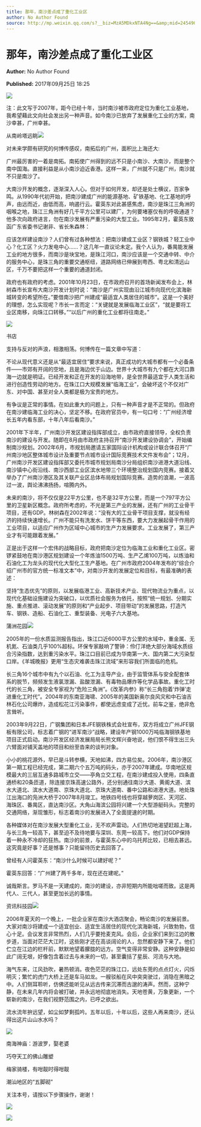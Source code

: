 ```yaml
---
title: 那年，南沙差点成了重化工业区
author: No Author Found
source: http://mp.weixin.qq.com/s?__biz=MzA5MDkxNTA4Ng==&amp;mid=2454906494&amp;idx=1&amp;sn=671b6879186be7b8e214b106412da5d6&amp;chksm=87a22e1fb0d5a709ceb7fea0d35db9f963d17e4efe29a9782dcf90e8c0cff8b0a1cc3d343c46#rd
---
```


# 那年，南沙差点成了重化工业区

**Author:** No Author Found

**Published:** 2017年09月25日 18:25

![](https://mmbiz.qpic.cn/mmbiz_jpg/PJWG74pLsMY6VjSs8icl92DouG8adAGS0ibIkmicA6dYrXchQel1ic3LTtD572I9r9sbW2tOnBvpibgicAXRcdc4p5aA/0?wx_fmt=jpeg)

注：此文写于2007年，距今已经十年，当时南沙被市政府定位为重化工业基地，我希望藉此文向社会发出另一种声音。如今南沙已放弃了发展重化工业的方案，南沙幸甚，广州幸甚。

从南岭塔远眺![](http://mmbiz.qpic.cn/mmbiz_jpg/PJWG74pLsMbiaicKPMD0fwEkcLibdbfJAD9dBuoaONLgErhLicpKwLfQBkPvtQTE4kVVzDEL7IEjaAVB0iaMh41VZ6w/0?wx_fmt=jpeg)



对未来学颇有研究的何博传感叹，南拓后的广州，面积比上海还大:

广州最厉害的一着是南拓。南拓使广州得到的远不只是小南沙、大南沙，而是整个南中国海。直接利益是从小南沙迫近香港。这样一来，广州就不只是广州，南沙就不只是南沙了。

大南沙开发的概念，逐渐深入人心。但对于如何开发，却还是处士横议，百家争鸣。从1990年代初开始，把南沙建成广州的能源基地、矿铁基地、化工基地的呼声，由远而近，由低而高，响遏行云。霍英东对此甚感焦虑，南沙是珠江三角洲的咽喉之地，珠江三角洲有好几千平方公里可以建厂，为何要堵塞仅有的呼吸通道？他多次向政府进言，勿在南沙发展有严重污染的大型工业。1995年2月，霍英东致函广东省委书记谢非、省长朱森林：

应该怎样建设南沙？人们曾有过各种想法：把南沙建成工业区？钢铁城？轻工业中心？化工区？火力发电中心……？这几年一直议论未定。我个人认为，番禺能发展工业的地方很多，而南沙是块宝地，是珠江河口，南沙应该是一个交通中转、中介的服务中心，是珠三角的重要交通枢纽，道路网络已伸展到粤西、粤北和清远山区，千万不要把这样一个重要的通道封闭。

政府也有政府的考虑。2001年10月23日，在市政府召开的首场新闻发布会上，林树森市长宣布大南沙开发计划时说：“南沙是广州实现由沿江城市向现代化滨海新城转变的希望所在。”要借南沙把广州建成“最适宜人类居住的城市”。这是一个美好的理想，怎么实现呢？市长一言而定：“关键就是发展临海工业区”，“就是要将工业区南移，向珠江口转移。”“以后广州的重化工业都将往南走。”

![](http://mmbiz.qpic.cn/mmbiz_jpg/PJWG74pLsMbiaicKPMD0fwEkcLibdbfJAD9BR5pcUCkXibhibZY98cFRJEY99CNkic9Nu2SHOicuDia0vRrcy7tyCwEMDA/0?wx_fmt=jpeg)



书店

支持与反对的声浪，相激相荡。何博传在一篇文章中写道：

不论从现代意义还是从“最适宜居住”要求来说，真正成功的大城市都有一个必备条件——市郊有开阔的空地，且是海边优于山边。世界十大城市有九个都在大河口靠海一边就是明证。已经开发和正在开发的沿海地带，是全世界最适宜于人类生活和进行创造性劳动的地方。在珠江口大规模发展“临海工业”，会破坏这个不仅对广东、对中国、甚至对全人类都是极为宝贵的地方。

有争议是正常的事情。在如此重大的问题上，只有一种声音才是不正常的。但政府在南沙建临海工业的决心，坚定不移。在政府官员中，有一句口号：“广州经济增长五年内看东部，十年八年后看南沙。”

2001年下半年，广州南沙开发区建设指挥部成立，由市政府直接领导，全权负责南沙的建设与开发。随即在8月由市政府主持召开“南沙开发建设协调会”，开始编制南沙规划。2002年6月，市规划局邀请五家国际设计机构或设计联合体召开“广州南沙地区整体城市设计及重要节点城市设计国际竞赛技术文件发布会”；12月，广州南沙开发区建设指挥部又委托市城市规划局南沙分局组织南沙进港大道沿线、南沙镇中心街沿线、南沙西部工业区滨水地带三个环境整治规划国内竞赛。接着又举办了广州南沙港区及其关联产业区总体布局规划国际竞赛。造势的浪潮，一波高过一波，舆论沸沸扬扬，喧腾内外。

未来的南沙，将不仅仅是22平方公里，也不是32平方公里，而是一个797平方公里的卫星新区概念。政府所考虑的，不光是第三产业的发展，还有广州的工业骨干项目，还有GDP。林树森在2002年说：“没有大的工业骨干项目支撑，就没有经济的持续快速增长。广州不能只有洗发水、饼干等东西，要大力发展起骨干作用的工业项目，以适应广州作为区域中心城市的生产力发展要求。工业发展了，第三产业才有可能跟着发展。”

正是出于这样一个宏伟的战略目标，政府把南沙定位为临海工业和重化工业区。密锣紧鼓地在南沙港区规划建设一个年炼油1500万吨、生产乙烯100万吨，以炼油和石油化工为龙头的现代化大型化工生产基地。在广州市政府2004年发布的“综合介绍广州市的官方统一标准文本”中，对南沙开发的发展定位和目标，有最准确的表述：

坚持“生态优先”的原则，以发展临港工业、高新技术产业、现代物流业为重点，以现代化基础设施建设为突破口，以优质社会服务为依托，按照“统一规划、分期实施、重点推进、滚动发展”的原则和“产业起步、项目带动”的发展思路，打造汽车、钢铁、造船、石油化工、重型装备、光电子六大基地。

蒲洲花园![](http://mmbiz.qpic.cn/mmbiz_jpg/PJWG74pLsMbiaicKPMD0fwEkcLibdbfJAD9dHPVYvmoWtUoz4oARSc1iahUhUwXI02cHlrSYJIoLuButa69kD10oXw/0?wx_fmt=jpeg)



2005年的一份水质监测报告指出，珠江口近6000平方公里的水域中，重金属、无机氮、石油类几乎100%超标。环保专家敲响了警钟：伶仃洋绝大部分海域水质综合污染指数，达到重污染水平。珠江口目前已成为华南第一大、国内第二大污染型口岸。《羊城晚报》更用“生态灾难袭击珠江流域”来形容我们所面临的危机。

长三角16个城市中有九个以石油、化工为主导产业，由于监管体系与安全配套体系的脱节，频频发生液氯泄漏、盐酸泄漏、有毒物品爆炸等化学品事故。重化工时代的长三角，被安全专家视为“危险三角洲”。《改革内参》称“长三角抱着‘炸弹’走进重化工时代”。2004年的东南亚海啸、2005年的美国新奥尔良风灾和中石油吉林石化公司爆炸，造成松花江污染事件，都使远虑变成了近忧。前车之鉴，绝非危言耸听。

2003年9月22日，广钢集团和日本JFE钢铁株式会社宣布，双方将成立广州JFE钢板有限公司，标志着广钢的“进军南沙”战略，建设年产钢1000万吨临海钢铁基地项目正式启动。南沙开发区经济发展局局长熊文辉兴奋地说，他们恨不得生出三头六臂面对铺天盖地的项目和纷至沓来的谈判对象。

小小的桃花源外，早已是斗转参横，天地如沸，四方易位矣。2006年，南沙港区第一期工程已经完成，第二期六个五万吨的码头，亦于2007年建成。华南地区规模最大的三层互通多路城市立交——亭角立交工程，在南沙建成投入使用，四条直通桥和20条匝道，除连接京珠高速公路外，还分别通往南沙大道、黄阁大道、滨水大道北、滨水大道南、京珠大道北、京珠大道南、番中公路和进港大道。地处珠江出海口的凫洲大桥于2007年8月竣工。地铁四号线也将穿越萝岗区、天河区、海珠区、番禺区，直达南沙区。大角山海滨公园将兴建一个大型游艇码头。完整的交通网络，渐现雏形，标志着南沙的发展进入了全面提速的时期。

各种媒体对在南沙发展大型重化工业，无不欢声雷动。人们热切地渴望赶超上海，与长三角一较高下，甚至迫不及待地要与深圳、东莞一较高下。他们对GDP保持着一种永不冷却的狂热。南沙的前景，与霍英东心中的乌托邦比较，已相去甚远。这究竟是好事？还是憾事？只能留待历史去回答了。

曾经有人问霍英东：“南沙什么时候可以建好呢？”

霍英东回答：“广州建了两千多年，现在还在建呢。”

诚哉斯言。罗马不是一天建成的，南沙的建设，亦非短期内所能咄嗟而致。这是两代人、三代人，甚至更加长远的事情。

资讯科技园![](http://mmbiz.qpic.cn/mmbiz_jpg/PJWG74pLsMbiaicKPMD0fwEkcLibdbfJAD91EEh8kRoPQd8DzA5fP4cdBxKtnpDiapgp95HTQCooQibkMegYw7ZqLKA/0?wx_fmt=jpeg)



2006年夏天的一个晚上，一批企业家在南沙大酒店聚会，畅论南沙的发展前景。大家对南沙将建成一个适宜创业、适宜生活居住的现代化滨海新城，兴致勃勃，信心十足。会议发言非常热烈，人们几乎要抢麦克风。会后，企业家们来到江边的散步道，当面对茫茫大江时，这些刚才还在高谈阔论的人，忽然都安静下来了。他们伫立在江边的栏杆前，默默地望着朦胧的远方。空气变得非常安静。这种安静是如此广阔无垠，好像包含着过去与未来的一切，甚至囊括了星辰、河流与大地。

海气东来，江风劲吹，暑热顿消。夜色茫茫的珠江口，远处东莞的点点灯火，闪烁明灭；繁忙的虎门大桥上还是车马如龙。一艘驳船在风中突突驶过，消隐在黑暗之中。人们侧耳聆听，仿佛还能听见从远古传来沉滞而古邈的涛声。然而，这种宁静，在未来几年内将会被打破，并永远地彻底地消失。天地苍黄，万象更新，一个崭新的南沙，在我们视野范围之内，已呼之欲出。

流水流年拚远望，如尘如梦剩孤吟。五年以后，十年以后，这些人再来南沙，还认得出这片山山水水吗？

![](http://mmbiz.qpic.cn/mmbiz_gif/PJWG74pLsMYf2b50xFTbTsibmjv5gNVOxZegUj8mrKtpuzCpBAYnQw9duHfIcNnUzicicnGUSv4EWPSTRAPvV9g3w/0?wx_fmt=gif)

南海神庙：游波罗，娶老婆

巧夺天工的佛山雕塑

梅家骑楼，有咁靓时得咁靓

潮汕地区的“五脚砌”

关注本号，请按以下步骤操作，谢谢！

![](http://mmbiz.qpic.cn/mmbiz_png/PJWG74pLsMbxzxSWsbSxWa401icEeDUWiawxAxbdgTq3LmtribGicfmgEgabFONInhdrQRwY9Y4pmxRGlAoaQAaMDA/640?wx_fmt=png)

![](http://mmbiz.qpic.cn/mmbiz_jpg/PJWG74pLsMbnQpj9pZibKvicR24CHgn6c48N7Bzfr1byTp9Uiauazqra1tXvMM6cLicajGiaXkvkNJTTUw76oXHBvrA/640?wx_fmt=jpeg)

